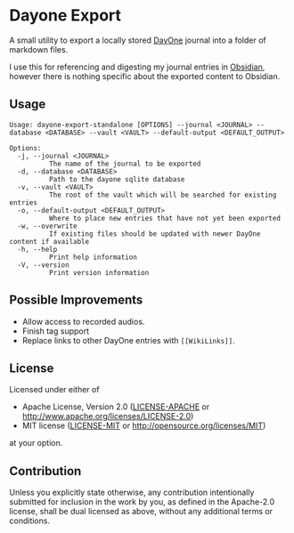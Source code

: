 # Dayone Export

A small utility to export a locally stored [DayOne](https://dayoneapp.com) journal into a folder of markdown files.

I use this for referencing and digesting my journal entries in [Obsidian](https://obsidian.md), however there is nothing
specific about the exported content to Obsidian.

## Usage

```
Usage: dayone-export-standalone [OPTIONS] --journal <JOURNAL> --database <DATABASE> --vault <VAULT> --default-output <DEFAULT_OUTPUT>

Options:
  -j, --journal <JOURNAL>
          The name of the journal to be exported
  -d, --database <DATABASE>
          Path to the dayone sqlite database
  -v, --vault <VAULT>
          The root of the vault which will be searched for existing entries
  -o, --default-output <DEFAULT_OUTPUT>
          Where to place new entries that have not yet been exported
  -w, --overwrite
          If existing files should be updated with newer DayOne content if available
  -h, --help
          Print help information
  -V, --version
          Print version information
```

## Possible Improvements

- Allow access to recorded audios.
- Finish tag support
- Replace links to other DayOne entries with `[[WikiLinks]]`.

## License

Licensed under either of

* Apache License, Version 2.0 ([LICENSE-APACHE](LICENSE-APACHE) or http://www.apache.org/licenses/LICENSE-2.0)
* MIT license ([LICENSE-MIT](LICENSE-MIT) or http://opensource.org/licenses/MIT)

at your option.

## Contribution

Unless you explicitly state otherwise, any contribution intentionally submitted
for inclusion in the work by you, as defined in the Apache-2.0 license, shall be
dual licensed as above, without any additional terms or conditions.
